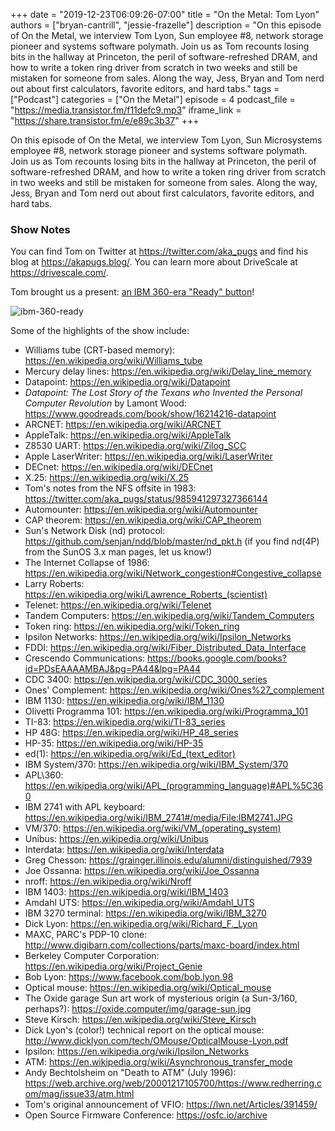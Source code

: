 +++
date = "2019-12-23T06:09:26-07:00"
title = "On the Metal: Tom Lyon"
authors = ["bryan-cantrill", "jessie-frazelle"]
description = "On this episode of On the Metal, we interview Tom Lyon, Sun employee #8, network storage pioneer and systems software polymath.  Join us as Tom recounts losing bits in the hallway at Princeton, the peril of software-refreshed DRAM, and how to write a token ring driver from scratch in two weeks and still be mistaken for someone from sales. Along the way, Jess, Bryan and Tom nerd out about first calculators, favorite editors, and hard tabs."
tags = ["Podcast"]
categories = ["On the Metal"]
episode = 4
podcast_file = "https://media.transistor.fm/f11defc9.mp3"
iframe_link = "https://share.transistor.fm/e/e89c3b37"
+++

On this episode of On the Metal, we interview Tom Lyon, Sun Microsystems
employee #8, network storage pioneer and systems software polymath.  Join us
as Tom recounts losing bits in the hallway at Princeton, the peril
of software-refreshed DRAM, and how to write a token ring driver from scratch
in two weeks and still be mistaken for someone from sales. Along the way, Jess,
Bryan and Tom nerd out about first calculators, favorite editors, and hard tabs.

### Show Notes

You can find Tom on Twitter at https://twitter.com/aka_pugs and find his
blog at https://akapugs.blog/.  You can learn more about DriveScale
at https://drivescale.com/.

Tom brought us a present: <a href="/img/ibm-360-ready.jpg">an IBM 360-era "Ready" button</a>!

![ibm-360-ready](https://oxide.computer/img/ibm-360-ready.jpg)

Some of the highlights of the show include: 

- Williams tube (CRT-based memory): https://en.wikipedia.org/wiki/Williams_tube
- Mercury delay lines: https://en.wikipedia.org/wiki/Delay_line_memory
- Datapoint: https://en.wikipedia.org/wiki/Datapoint
- *Datapoint: The Lost Story of the Texans who Invented the Personal Computer
  Revolution* by Lamont Wood: https://www.goodreads.com/book/show/16214216-datapoint
- ARCNET: https://en.wikipedia.org/wiki/ARCNET
- AppleTalk: https://en.wikipedia.org/wiki/AppleTalk
- Z8530 UART: https://en.wikipedia.org/wiki/Zilog_SCC
- Apple LaserWriter: https://en.wikipedia.org/wiki/LaserWriter
- DECnet: https://en.wikipedia.org/wiki/DECnet
- X.25: https://en.wikipedia.org/wiki/X.25
- Tom's notes from the NFS offsite in 1983: https://twitter.com/aka_pugs/status/985941297327366144
- Automounter: https://en.wikipedia.org/wiki/Automounter
- CAP theorem: https://en.wikipedia.org/wiki/CAP_theorem
- Sun's Network Disk (nd) protocol: https://github.com/senjan/ndd/blob/master/nd_pkt.h (if you find nd(4P) from the SunOS 3.x man pages, let us know!)
- The Internet Collapse of 1986: https://en.wikipedia.org/wiki/Network_congestion#Congestive_collapse
- Larry Roberts: <a href="https://en.wikipedia.org/wiki/Lawrence_Roberts_(scientist)">https://en.wikipedia.org/wiki/Lawrence_Roberts_(scientist)</a>
- Telenet: https://en.wikipedia.org/wiki/Telenet
- Tandem Computers: https://en.wikipedia.org/wiki/Tandem_Computers
- Token ring: https://en.wikipedia.org/wiki/Token_ring
- Ipsilon Networks: https://en.wikipedia.org/wiki/Ipsilon_Networks
- FDDI: https://en.wikipedia.org/wiki/Fiber_Distributed_Data_Interface
- Crescendo Communications: https://books.google.com/books?id=PDsEAAAAMBAJ&pg=PA44&lpg=PA44
- CDC 3400: https://en.wikipedia.org/wiki/CDC_3000_series
- Ones' Complement: https://en.wikipedia.org/wiki/Ones%27_complement
- IBM 1130: https://en.wikipedia.org/wiki/IBM_1130
- Olivetti Programma 101: https://en.wikipedia.org/wiki/Programma_101
- TI-83: https://en.wikipedia.org/wiki/TI-83_series
- HP 48G: https://en.wikipedia.org/wiki/HP_48_series
- HP-35: https://en.wikipedia.org/wiki/HP-35
- ed(1): <a href="https://en.wikipedia.org/wiki/Ed_(text_editor)">https://en.wikipedia.org/wiki/Ed_(text_editor)</a>
- IBM System/370: https://en.wikipedia.org/wiki/IBM_System/370
- APL\360: https://en.wikipedia.org/wiki/APL_(programming_language)#APL%5C360
- IBM 2741 with APL keyboard: https://en.wikipedia.org/wiki/IBM_2741#/media/File:IBM2741.JPG
- VM/370: <a href="https://en.wikipedia.org/wiki/VM_(operating_system)">https://en.wikipedia.org/wiki/VM_(operating_system)</a>
- Unibus: https://en.wikipedia.org/wiki/Unibus
- Interdata: https://en.wikipedia.org/wiki/Interdata
- Greg Chesson: https://grainger.illinois.edu/alumni/distinguished/7939
- Joe Ossanna: https://en.wikipedia.org/wiki/Joe_Ossanna
- nroff: https://en.wikipedia.org/wiki/Nroff
- IBM 1403: https://en.wikipedia.org/wiki/IBM_1403
- Amdahl UTS: https://en.wikipedia.org/wiki/Amdahl_UTS
- IBM 3270 terminal: https://en.wikipedia.org/wiki/IBM_3270
- Dick Lyon: https://en.wikipedia.org/wiki/Richard_F._Lyon
- MAXC, PARC's PDP-10 clone: http://www.digibarn.com/collections/parts/maxc-board/index.html
- Berkeley Computer Corporation: https://en.wikipedia.org/wiki/Project_Genie
- Bob Lyon: https://www.facebook.com/bob.lyon.98
- Optical mouse: https://en.wikipedia.org/wiki/Optical_mouse
- The Oxide garage Sun art work of mysterious origin (a Sun-3/160, perhaps?):  https://oxide.computer/img/garage-sun.jpg
- Steve Kirsch: https://en.wikipedia.org/wiki/Steve_Kirsch
- Dick Lyon's (color!) technical report on the optical mouse: http://www.dicklyon.com/tech/OMouse/OpticalMouse-Lyon.pdf
- Ipsilon: https://en.wikipedia.org/wiki/Ipsilon_Networks
- ATM: https://en.wikipedia.org/wiki/Asynchronous_transfer_mode
- Andy Bechtolsheim on "Death to ATM" (July 1996): https://web.archive.org/web/20001217105700/https://www.redherring.com/mag/issue33/atm.html
- Tom's original announcement of VFIO: https://lwn.net/Articles/391459/
- Open Source Firmware Conference: https://osfc.io/archive

